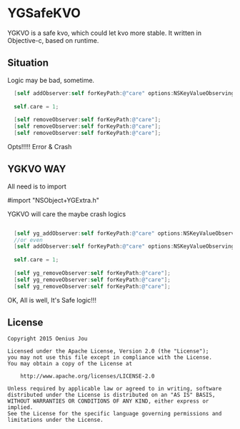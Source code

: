 # YGSafeKVO

YGKVO is a safe kvo, which could let kvo more stable. It written in Objective-c, based on runtime.

Situation
-----

Logic may be bad, sometime.

```objective-c
  [self addObserver:self forKeyPath:@"care" options:NSKeyValueObservingOptionNew context:nil];
  
  self.care = 1;
  
  [self removeObserver:self forKeyPath:@"care"];
  [self removeObserver:self forKeyPath:@"care"];
  [self removeObserver:self forKeyPath:@"care"];

```

Opts!!!!!
Error & Crash

YGKVO WAY
-----

All need is to import

#import "NSObject+YGExtra.h"

YGKVO will care the maybe crash logics

```objective-c

  [self yg_addObserver:self forKeyPath:@"care" options:NSKeyValueObservingOptionNew context:nil];
  //or even
  [self addObserver:self forKeyPath:@"care" options:NSKeyValueObservingOptionNew context:nil];
  
  self.care = 1;
  
  [self yg_removeObserver:self forKeyPath:@"care"];
  [self yg_removeObserver:self forKeyPath:@"care"];
  [self yg_removeObserver:self forKeyPath:@"care"];

```

OK, All is well, It's Safe logic!!!

License
-------
	Copyright 2015 Oenius Jou
	
	Licensed under the Apache License, Version 2.0 (the "License");
	you may not use this file except in compliance with the License.
	You may obtain a copy of the License at
	
	    http://www.apache.org/licenses/LICENSE-2.0
	
	Unless required by applicable law or agreed to in writing, software
	distributed under the License is distributed on an "AS IS" BASIS,
	WITHOUT WARRANTIES OR CONDITIONS OF ANY KIND, either express or implied.
	See the License for the specific language governing permissions and
	limitations under the License.
